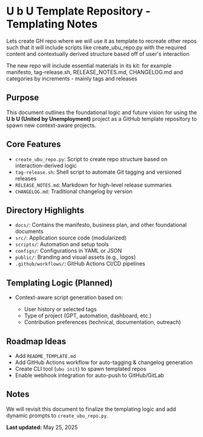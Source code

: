# U b U Template Repository - Templating Notes

Lets create GH repo where we will use it as template to recreate other repos such that it will include scripts like create_ubu_repo.py with the required content and contextually derived structure based off of user's interaction 

The new repo will include essential materials in its kit: for example manifesto, tag-release.sh, RELEASE_NOTES.md, CHANGELOG.md 
and categories by increments - mainly tags and releases 

## Purpose

This document outlines the foundational logic and future vision for using the **U b U (United by Unemployment)** project as a GitHub template repository to spawn new context-aware projects.

## Core Features

* `create_ubu_repo.py`: Script to create repo structure based on interaction-derived logic
* `tag-release.sh`: Shell script to automate Git tagging and versioned releases
* `RELEASE_NOTES.md`: Markdown for high-level release summaries
* `CHANGELOG.md`: Traditional changelog by version

## Directory Highlights

* `docs/`: Contains the manifesto, business plan, and other foundational documents
* `src/`: Application source code (modularized)
* `scripts/`: Automation and setup tools
* `configs/`: Configurations in YAML or JSON
* `public/`: Branding and visual assets (e.g., logos)
* `.github/workflows/`: GitHub Actions CI/CD pipelines

## Templating Logic (Planned)

* Context-aware script generation based on:

  * User history or selected tags
  * Type of project (GPT, automation, dashboard, etc.)
  * Contribution preferences (technical, documentation, outreach)

## Roadmap Ideas

* Add `README_TEMPLATE.md`
* Add GitHub Actions workflow for auto-tagging & changelog generation
* Create CLI tool (`ubu init`) to spawn templated repos
* Enable webhook integration for auto-push to GitHub/GitLab

## Notes

We will revisit this document to finalize the templating logic and add dynamic prompts to `create_ubu_repo.py`.

**Last updated:** May 25, 2025


